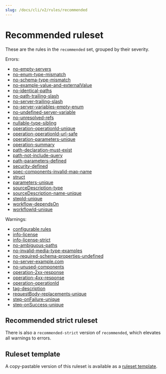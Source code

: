 ```yaml
---
slug: /docs/cli/v2/rules/recommended
---
```


# Recommended ruleset

These are the rules in the `recommended` set, grouped by their severity.

Errors:

- [no-empty-servers](./oas/no-empty-servers.md)
- [no-enum-type-mismatch](./common/no-enum-type-mismatch.md)
- [no-schema-type-mismatch](./common/no-schema-type-mismatch.md)
- [no-example-value-and-externalValue](./oas/no-example-value-and-externalValue.md)
- [no-identical-paths](./oas/no-identical-paths.md)
- [no-path-trailing-slash](./oas/no-path-trailing-slash.md)
- [no-server-trailing-slash](./oas/no-server-trailing-slash.md)
- [no-server-variables-empty-enum](./oas/no-server-variables-empty-enum.md)
- [no-undefined-server-variable](./oas/no-undefined-server-variable.md)
- [no-unresolved-refs](./common/no-unresolved-refs.md)
- [nullable-type-sibling](./oas/nullable-type-sibling.md)
- [operation-operationId-unique](./oas/operation-operationId-unique.md)
- [operation-operationId-url-safe](./oas/operation-operationId-url-safe.md)
- [operation-parameters-unique](./oas/operation-parameters-unique.md)
- [operation-summary](./oas/operation-summary.md)
- [path-declaration-must-exist](./oas/path-declaration-must-exist.md)
- [path-not-include-query](./oas/path-not-include-query.md)
- [path-parameters-defined](./oas/path-parameters-defined.md)
- [security-defined](./oas/security-defined.md)
- [spec-components-invalid-map-name](./oas/spec-components-invalid-map-name.md)
- [struct](./common/struct.md)
- [parameters-unique](./arazzo/parameters-unique.md)
- [sourceDescription-type](./arazzo/sourceDescriptions-type.md)
- [sourceDescription-name-unique](./arazzo/sourceDescriptions-name-unique.md)
- [stepId-unique](./arazzo/stepId-unique.md)
- [workflow-dependsOn](./arazzo/workflow-dependsOn.md)
- [workflowId-unique](./arazzo/workflowId-unique.md)

Warnings:

- [configurable rules](./configurable-rules.md)
- [info-license](./oas/info-license.md)
- [info-license-strict](./oas/info-license-strict.md)
- [no-ambiguous-paths](./oas/no-ambiguous-paths.md)
- [no-invalid-media-type-examples](./oas/no-invalid-media-type-examples.md)
- [no-required-schema-properties-undefined](./common/no-required-schema-properties-undefined.md)
- [no-server-example.com](./oas/no-server-example-com.md)
- [no-unused-components](./oas/no-unused-components.md)
- [operation-2xx-response](./oas/operation-2xx-response.md)
- [operation-4xx-response](./oas/operation-4xx-response.md)
- [operation-operationId](./oas/operation-operationId.md)
- [tag-description](./oas/tag-description.md)
- [requestBody-replacements-unique](./arazzo/requestBody-replacements-unique.md)
- [step-onFailure-unique](./arazzo/step-onFailure-unique.md)
- [step-onSuccess-unique](./arazzo/step-onSuccess-unique.md)

## Recommended strict ruleset

There is also a `recommended-strict` version of `recommended`, which elevates all warnings to errors.

## Ruleset template

A copy-pastable version of this ruleset is available as a [ruleset template](./ruleset-templates.md).
